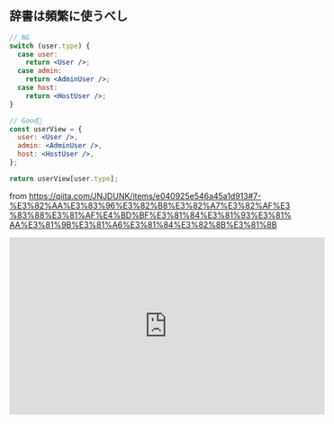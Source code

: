 


## 辞書は頻繁に使うべし

```jsx
// NG
switch (user.type) {
  case user:
    return <User />;
  case admin:
    return <AdminUser />;
  case host:
    return <HostUser />;
}

// Good🥴
const userView = {
  user: <User />,
  admin: <AdminUser />,
  host: <HostUser />,
};

return userView[user.type];
```

from https://qiita.com/JNJDUNK/items/e040925e546a45a1d913#7-%E3%82%AA%E3%83%96%E3%82%B8%E3%82%A7%E3%82%AF%E3%83%88%E3%81%AF%E4%BD%BF%E3%81%84%E3%81%93%E3%81%AA%E3%81%9B%E3%81%A6%E3%81%84%E3%82%8B%E3%81%8B

<iframe width="560" height="315" src="https://www.youtube.com/embed/Un0aoW0kNeE?start=374" title="YouTube video player" frameborder="0" allow="accelerometer; autoplay; clipboard-write; encrypted-media; gyroscope; picture-in-picture; web-share" allowfullscreen></iframe>












